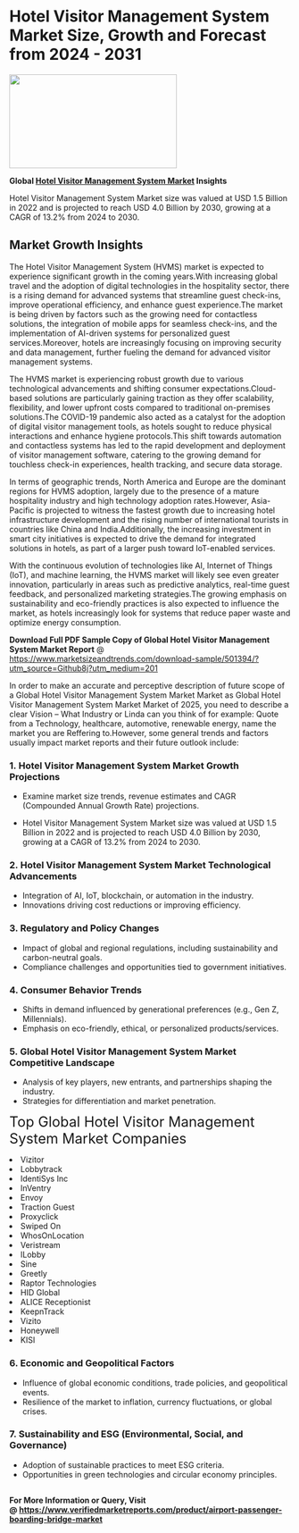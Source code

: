 <H1>Hotel Visitor Management System Market Size, Growth and Forecast from 2024 - 2031</H1><img class="aligncenter size-medium wp-image-584254" src="https://thirdeyenews.in/wp-content/uploads/2024/09/Global-Market-Research-300x168.jpeg" alt="" width="300" height="168" /><p><strong>Global&nbsp;<a href="https://www.marketsizeandtrends.com/download-sample/501394/?utm_source=Github8j?utm_medium=201">Hotel Visitor Management System Market</a> Insights</strong></p><p>Hotel Visitor Management System Market size was valued at USD 1.5 Billion in 2022 and is projected to reach USD 4.0 Billion by 2030, growing at a CAGR of 13.2% from 2024 to 2030.</p><p><h2>Market Growth Insights</h2> <p>The Hotel Visitor Management System (HVMS) market is expected to experience significant growth in the coming years.With increasing global travel and the adoption of digital technologies in the hospitality sector, there is a rising demand for advanced systems that streamline guest check-ins, improve operational efficiency, and enhance guest experience.The market is being driven by factors such as the growing need for contactless solutions, the integration of mobile apps for seamless check-ins, and the implementation of AI-driven systems for personalized guest services.Moreover, hotels are increasingly focusing on improving security and data management, further fueling the demand for advanced visitor management systems.</p> <p>The HVMS market is experiencing robust growth due to various technological advancements and shifting consumer expectations.Cloud-based solutions are particularly gaining traction as they offer scalability, flexibility, and lower upfront costs compared to traditional on-premises solutions.The COVID-19 pandemic also acted as a catalyst for the adoption of digital visitor management tools, as hotels sought to reduce physical interactions and enhance hygiene protocols.This shift towards automation and contactless systems has led to the rapid development and deployment of visitor management software, catering to the growing demand for touchless check-in experiences, health tracking, and secure data storage.</p> <p>In terms of geographic trends, North America and Europe are the dominant regions for HVMS adoption, largely due to the presence of a mature hospitality industry and high technology adoption rates.However, Asia-Pacific is projected to witness the fastest growth due to increasing hotel infrastructure development and the rising number of international tourists in countries like China and India.Additionally, the increasing investment in smart city initiatives is expected to drive the demand for integrated solutions in hotels, as part of a larger push toward IoT-enabled services.</p> <p>With the continuous evolution of technologies like AI, Internet of Things (IoT), and machine learning, the HVMS market will likely see even greater innovation, particularly in areas such as predictive analytics, real-time guest feedback, and personalized marketing strategies.The growing emphasis on sustainability and eco-friendly practices is also expected to influence the market, as hotels increasingly look for systems that reduce paper waste and optimize energy consumption.</p> <p><span class=""><strong>Download Full PDF Sample Copy of Global Hotel Visitor Management System Market Report</strong> @ <a href="https://www.marketsizeandtrends.com/download-sample/501394/?utm_source=Github8j?utm_medium=201" target="_blank">https://www.marketsizeandtrends.com/download-sample/501394/?utm_source=Github8j?utm_medium=201</a></span></p><p>In order to make an accurate and perceptive description of future scope of a Global&nbsp;Hotel Visitor Management System Market Market as Global&nbsp;Hotel Visitor Management System Market Market of 2025, you need to describe a clear Vision &ndash; What Industry or Linda can you think of for example: Quote from a Technology, healthcare, automotive, renewable energy, name the market you are Reffering to.However, some general trends and factors usually impact market reports and their future outlook include:</p><h3>1.&nbsp;<strong>Hotel Visitor Management System Market Growth Projections</strong></h3><ul><li>Examine market size trends, revenue estimates and CAGR (Compounded Annual Growth Rate) projections.</li><li><p>Hotel Visitor Management System Market size was valued at USD 1.5 Billion in 2022 and is projected to reach USD 4.0 Billion by 2030, growing at a CAGR of 13.2% from 2024 to 2030.</p></li></ul><h3>2.&nbsp;<strong>Hotel Visitor Management System Market Technological Advancements</strong></h3><ul><li>Integration of AI, IoT, blockchain, or automation in the industry.</li><li>Innovations driving cost reductions or improving efficiency.</li></ul><h3>3.&nbsp;<strong>Regulatory and Policy Changes</strong></h3><ul><li>Impact of global and regional regulations, including sustainability and carbon-neutral goals.</li><li>Compliance challenges and opportunities tied to government initiatives.</li></ul><h3>4.&nbsp;<strong>Consumer Behavior Trends</strong></h3><ul><li>Shifts in demand influenced by generational preferences (e.g., Gen Z, Millennials).</li><li>Emphasis on eco-friendly, ethical, or personalized products/services.</li></ul><h3>5.&nbsp;<strong>Global Hotel Visitor Management System Market Competitive Landscape</strong></h3><ul><li>Analysis of key players, new entrants, and partnerships shaping the industry.</li><li>Strategies for differentiation and market penetration.</li></ul><p data-pm-slice="1 1 []"><span style="color: inherit; font-family: inherit; font-size: 25px;">Top Global Hotel Visitor Management System Market Companies</span></p><div class="" data-test-id=""><p><li>Vizitor</li><li> Lobbytrack</li><li> IdentiSys Inc</li><li> InVentry</li><li> Envoy</li><li> Traction Guest</li><li> Proxyclick</li><li> Swiped On</li><li> WhosOnLocation</li><li> Veristream</li><li> ILobby</li><li> Sine</li><li> Greetly</li><li> Raptor Technologies</li><li> HID Global</li><li> ALICE Receptionist</li><li> KeepnTrack</li><li> Vizito</li><li> Honeywell</li><li> KISI</li></p></div><h3>6.&nbsp;<strong>Economic and Geopolitical Factors</strong></h3><ul><li>Influence of global economic conditions, trade policies, and geopolitical events.</li><li>Resilience of the market to inflation, currency fluctuations, or global crises.</li></ul><h3>7.&nbsp;<strong>Sustainability and ESG (Environmental, Social, and Governance)</strong></h3><ul><li>Adoption of sustainable practices to meet ESG criteria.</li><li>Opportunities in green technologies and circular economy principles.</li></ul><h2><strong style="font-size: 14px;">For More Information or Query, Visit @&nbsp;</strong><a style="background-color: #ffffff; font-size: 14px;" href="https://www.marketsizeandtrends.com/report/hotel-visitor-management-system-market/" target="_blank">https://www.verifiedmarketreports.com/product/airport-passenger-boarding-bridge-market</a></h2>